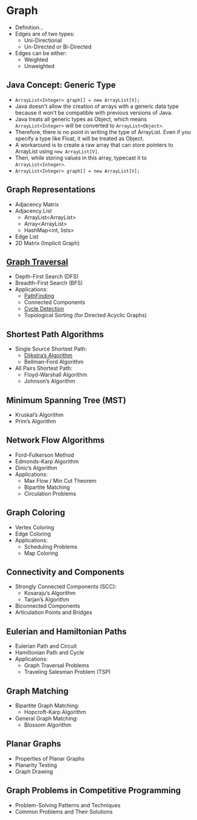 # Graph
* Definition...
* Edges are of two types:
  - Uni-Directional
  - Un-Directed or Bi-Directed
* Edges can be either:
  - Weighted
  - Unweighted

## Java Concept: Generic Type
* `ArrayList<Integer> graph[] = new ArrayList[V];`
* Java doesn't allow the creation of arrays with a generic data type because it won't be compatible with previous versions of Java.
* Java treats all generic types as Object, which means `ArrayList<Integer>` will be converted to `ArrayList<Object>`.
* Therefore, there is no point in writing the type of ArrayList. Even if you specify a type like Float, it will be treated as Object.
* A workaround is to create a raw array that can store pointers to ArrayList using `new ArrayList[V]`.
* Then, while storing values in this array, typecast it to `ArrayList<Integer>`.
* `ArrayList<Integer> graph[] = new ArrayList[V];`


## Graph Representations
- Adjacency Matrix
- Adjacency List
    - ArrayList&lt;ArrayList&gt;
    - Array&lt;ArrayList&gt;
    - HashMap&lt;int, lists&gt;
- Edge List
- 2D Matrix (Implicit Graph)

## [Graph Traversal](Traversal.java)
- Depth-First Search (DFS)
- Breadth-First Search (BFS)
- Applications:
  - [PathFinding](pathFinding.md)
  - Connected Components
  - [Cycle Detection](cycleDetection.md)
  - Topological Sorting (for Directed Acyclic Graphs)

## Shortest Path Algorithms
- Single Source Shortest Path:
  - [Dijkstra’s Algorithm](dijkstra.md)
  - Bellman-Ford Algorithm
- All Pairs Shortest Path:
  - Floyd-Warshall Algorithm
  - Johnson’s Algorithm

## Minimum Spanning Tree (MST)
- Kruskal’s Algorithm
- Prim’s Algorithm

## Network Flow Algorithms
- Ford-Fulkerson Method
- Edmonds-Karp Algorithm
- Dinic’s Algorithm
- Applications:
  - Max Flow / Min Cut Theorem
  - Bipartite Matching
  - Circulation Problems

## Graph Coloring
- Vertex Coloring
- Edge Coloring
- Applications:
  - Scheduling Problems
  - Map Coloring

## Connectivity and Components
- Strongly Connected Components (SCC):
  - Kosaraju’s Algorithm
  - Tarjan’s Algorithm
- Biconnected Components
- Articulation Points and Bridges

## Eulerian and Hamiltonian Paths
- Eulerian Path and Circuit
- Hamiltonian Path and Cycle
- Applications:
  - Graph Traversal Problems
  - Traveling Salesman Problem (TSP)

## Graph Matching
- Bipartite Graph Matching:
  - Hopcroft-Karp Algorithm
- General Graph Matching:
  - Blossom Algorithm

## Planar Graphs
- Properties of Planar Graphs
- Planarity Testing
- Graph Drawing

## Graph Problems in Competitive Programming
- Problem-Solving Patterns and Techniques
- Common Problems and Their Solutions
